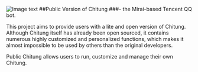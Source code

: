 
![Image text](https://raw.githubusercontent.com/yhluk/Chitung-public/main/logo.png)
##Public Version of Chitung 
###- the Mirai-based Tencent QQ bot.

This project aims to provide users with a lite and open version of Chitung. Although Chitung itself has
already been open sourced, it contains numerous highly customized and personalized functions, which makes
it almost impossible to be used by others than the original developers.

Public Chitung allows users to run, customize and manage their own Chitung. 
